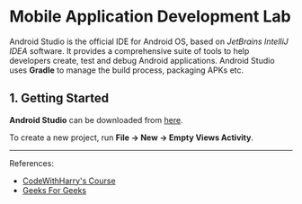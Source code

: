 # Mobile Application Development Lab

Android Studio is the official IDE for Android OS, based on *JetBrains IntelliJ IDEA* software.
It provides a comprehensive suite of tools to help developers create, test and debug Android applications.
Android Studio uses **Gradle** to manage the build process, packaging APKs etc.

## 1. Getting Started

**Android Studio** can be downloaded from [here](https://developer.android.com/studio/#downloads).

To create a new project, run **File -> New -> Empty Views Activity**. 

<!-- ## 2. Layouts -->

<!-- ## 3. Activity -->

---

References:
- [CodeWithHarry's Course](https://www.youtube.com/playlist?list=PLu0W_9lII9aiL0kysYlfSOUgY5rNlOhUd)
- [Geeks For Geeks](https://www.geeksforgeeks.org/android-studio-tutorial/)